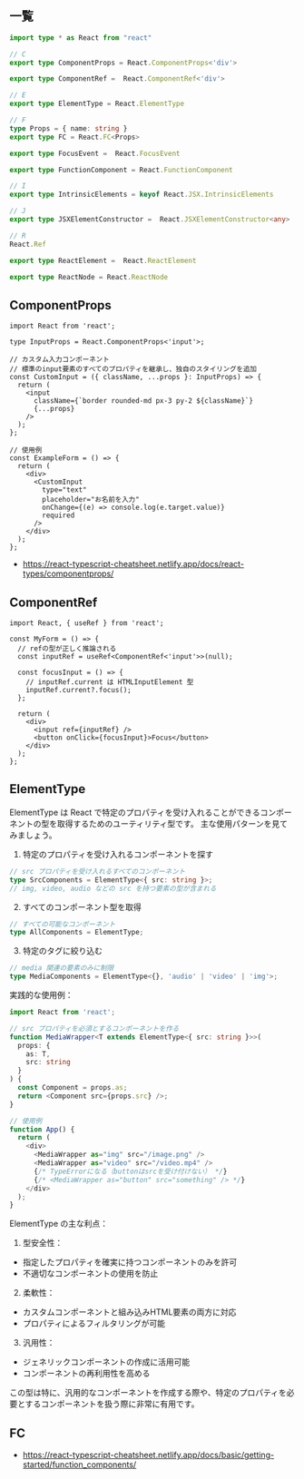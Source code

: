 ## 一覧

```ts
import type * as React from "react"

// C
export type ComponentProps = React.ComponentProps<'div'>

export type ComponentRef =  React.ComponentRef<'div'>

// E
export type ElementType = React.ElementType

// F
type Props = { name: string }
export type FC = React.FC<Props>

export type FocusEvent =  React.FocusEvent

export type FunctionComponent = React.FunctionComponent

// I
export type IntrinsicElements = keyof React.JSX.IntrinsicElements

// J
export type JSXElementConstructor =  React.JSXElementConstructor<any>

// R
React.Ref

export type ReactElement =  React.ReactElement

export type ReactNode = React.ReactNode
```

## ComponentProps

```tsx
import React from 'react';

type InputProps = React.ComponentProps<'input'>;

// カスタム入力コンポーネント
// 標準のinput要素のすべてのプロパティを継承し、独自のスタイリングを追加
const CustomInput = ({ className, ...props }: InputProps) => {
  return (
    <input
      className={`border rounded-md px-3 py-2 ${className}`}
      {...props}
    />
  );
};

// 使用例
const ExampleForm = () => {
  return (
    <div>
      <CustomInput
        type="text"
        placeholder="お名前を入力"
        onChange={(e) => console.log(e.target.value)}
        required
      />
    </div>
  );
};
```

- https://react-typescript-cheatsheet.netlify.app/docs/react-types/componentprops/

## ComponentRef

```tsx
import React, { useRef } from 'react';

const MyForm = () => {
  // refの型が正しく推論される
  const inputRef = useRef<ComponentRef<'input'>>(null);

  const focusInput = () => {
    // inputRef.current は HTMLInputElement 型
    inputRef.current?.focus();
  };

  return (
    <div>
      <input ref={inputRef} />
      <button onClick={focusInput}>Focus</button>
    </div>
  );
};
```

## ElementType

ElementType は React で特定のプロパティを受け入れることができるコンポーネントの型を取得するためのユーティリティ型です。
主な使用パターンを見てみましょう。

1. 特定のプロパティを受け入れるコンポーネントを探す
```typescript
// src プロパティを受け入れるすべてのコンポーネント
type SrcComponents = ElementType<{ src: string }>;
// img, video, audio などの src を持つ要素の型が含まれる
```

2. すべてのコンポーネント型を取得
```typescript
// すべての可能なコンポーネント
type AllComponents = ElementType;
```

3. 特定のタグに絞り込む
```typescript
// media 関連の要素のみに制限
type MediaComponents = ElementType<{}, 'audio' | 'video' | 'img'>;
```

実践的な使用例：

```typescript
import React from 'react';

// src プロパティを必須とするコンポーネントを作る
function MediaWrapper<T extends ElementType<{ src: string }>>(
  props: {
    as: T,
    src: string
  }
) {
  const Component = props.as;
  return <Component src={props.src} />;
}

// 使用例
function App() {
  return (
    <div>
      <MediaWrapper as="img" src="/image.png" />
      <MediaWrapper as="video" src="/video.mp4" />
      {/* TypeErrorになる（buttonはsrcを受け付けない） */}
      {/* <MediaWrapper as="button" src="something" /> */}
    </div>
  );
}
```

ElementType の主な利点：

1. 型安全性：
- 指定したプロパティを確実に持つコンポーネントのみを許可
- 不適切なコンポーネントの使用を防止

2. 柔軟性：
- カスタムコンポーネントと組み込みHTML要素の両方に対応
- プロパティによるフィルタリングが可能

3. 汎用性：
- ジェネリックコンポーネントの作成に活用可能
- コンポーネントの再利用性を高める

この型は特に、汎用的なコンポーネントを作成する際や、特定のプロパティを必要とするコンポーネントを扱う際に非常に有用です。

## FC
- https://react-typescript-cheatsheet.netlify.app/docs/basic/getting-started/function_components/
